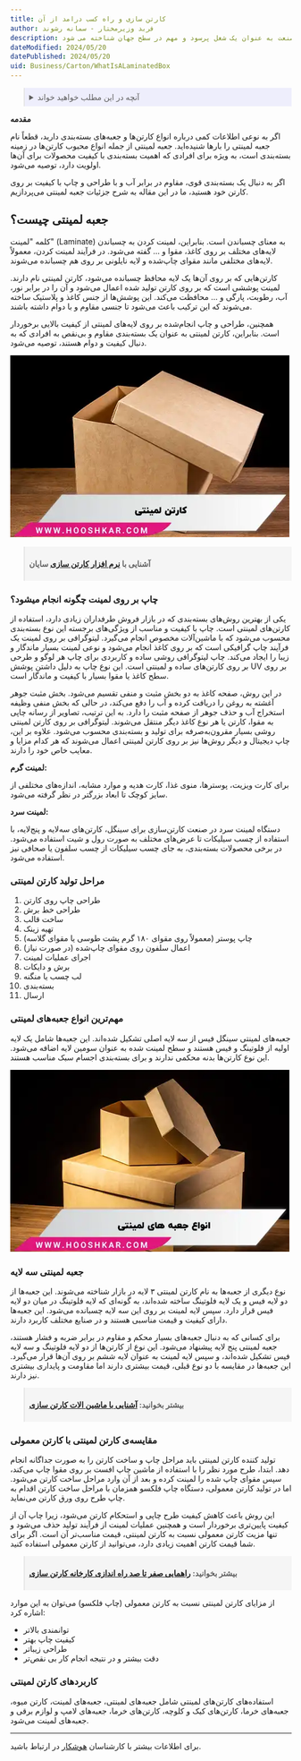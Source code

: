 ```yaml
---
title: کارتن سازی و راه کسب درامد از آن
author: فربد وزیرمختار - سمانه رشوند
description: مقاله‌ کارتن سازی و راه کسب درآمد از آن به بررسی صنعت کارتن سازی و اهمیت آن در جهان می‌پردازد. این صنعت به عنوان یک شغل پرسود و مهم در سطح جهان شناخته می شود.
dateModified: 2024/05/20
datePublished: 2024/05/20
uid: Business/Carton/WhatIsALaminatedBox
---
```


<blockquote style="background-color:#eeeefc; padding:0.5rem">
<details>
  <summary>آنچه در این مطلب خواهید خواند</summary>
  <ul>
     <li>جعبه لمینتی چیست</li>
    <li>چاپ بر روی لمینت چگونه انجام میشود</li>
    <li>مراحل تولید کارتن لمینتی</li>
    <li>مهم‌ترین انواع جعبه‌های لمینتی</li>
    <li>جعبه لمینتی سه لایه</li>
    <li>مقایسه‌ی کارتن لمینی با کارتن معمولی</li>
    <li>کاربردهای کارتن لمینتی</li>
  </ul>
</details>
</blockquote>

**مقدمه**

اگر به نوعی اطلاعات کمی درباره انواع کارتن‌ها و جعبه‌های بسته‌بندی دارید، قطعاً نام جعبه لمینتی را بارها شنیده‌اید. جعبه لمینتی از جمله انواع محبوب کارتن‌ها در زمینه بسته‌بندی است، به ویژه برای افرادی که اهمیت بسته‌بندی با کیفیت محصولات برای آن‌ها اولویت دارد، توصیه می‌شود.

 اگر به دنبال یک بسته‌بندی قوی، مقاوم در برابر آب و با طراحی و چاپ با کیفیت بر روی کارتن خود هستید، ما در این مقاله به شرح جزئیات جعبه لمینتی می‌پردازیم.

## جعبه لمینتی چیست؟

کلمه "لمینت" (Laminate) به معنای چسباندن است. بنابراین، لمینت کردن به چسباندن لایه‌های مختلف بر روی کاغذ، مقوا و ... گفته می‌شود. در فرآیند لمینت کردن، معمولاً لایه‌های مختلفی مانند مقوای چاپ‌شده و لایه نایلونی بر روی هم چسبانده می‌شوند. 

کارتن‌هایی که بر روی آن‌ها یک لایه محافظ چسبانده می‌شود، کارتن لمینتی نام دارند. لمینت پوششی است که بر روی کارتن تولید شده اعمال می‌شود و آن را در برابر نور، آب، رطوبت، پارگی و ... محافظت می‌کند. این پوشش‌ها از جنس کاغذ و پلاستیک ساخته می‌شوند که این ترکیب باعث می‌شود تا جنسی مقاوم و با دوام داشته باشند. 

همچنین، طراحی و چاپ انجام‌شده بر روی لایه‌های لمینتی از کیفیت بالایی برخوردار است. بنابراین، کارتن لمینتی به عنوان یک بسته‌بندی مقاوم و بی‌نقص به افرادی که به دنبال کیفیت و دوام هستند، توصیه می‌شود.

![کارتن لمینتی](./Images/LaminateBox.webp)

<blockquote style="background-color:#f5f5f5; padding:0.5rem">
<p><strong>آشنایی با <a href="https://www.hooshkar.com/Software/PrintingAndPackaging/Package/Carton" target="_blank"> نرم افزار کارتن سازی</a> سایان</p></strong></blockquote>

### چاپ بر روی لمینت چگونه انجام میشود؟

یکی از بهترین روش‌های بسته‌بندی که در بازار فروش طرفداران زیادی دارد، استفاده از کارتن‌های لمینتی است. چاپ با کیفیت و مناسب از ویژگی‌های برجسته این نوع بسته‌بندی محسوب می‌شود که با ماشین‌آلات مخصوص انجام می‌گیرد. لیتوگرافی بر روی لمینت یک فرآیند چاپ گرافیکی است که بر روی کاغذ انجام می‌شود و نوعی لمینت بسیار ماندگار و زیبا را ایجاد می‌کند. چاپ لیتوگرافی روشی ساده و کاربردی برای چاپ هر لوگو و طرحی بر روی کارتن‌های ساده و لمینتی است. این نوع چاپ به دلیل داشتن پوشش UV بر روی سطح کاغذ یا مقوا بسیار با کیفیت و ماندگار است.

در این روش، صفحه کاغذ به دو بخش مثبت و منفی تقسیم می‌شود. بخش مثبت جوهر آغشته به روغن را دریافت کرده و آب را دفع می‌کند، در حالی که بخش منفی وظیفه استخراج آب و حذف جوهر از صفحه مثبت را دارد. به این ترتیب، تصاویر از رسانه چاپی به مقوا، کارتن یا هر نوع کاغذ دیگر منتقل می‌شوند. لیتوگرافی بر روی کارتن لمینتی روشی بسیار مقرون‌به‌صرفه برای تولید و بسته‌بندی محسوب می‌شود. علاوه بر این، چاپ دیجیتال و دیگر روش‌ها نیز بر روی کارتن لمینتی اعمال می‌شوند که هر کدام مزایا و معایب خاص خود را دارند.

**لمینت گرم:**

برای کارت ویزیت، پوسترها، منوی غذا، کارت هدیه و موارد مشابه، اندازه‌های مختلفی از سایز کوچک تا ابعاد بزرگتر در نظر گرفته می‌شود.

**لمینت سرد:**

دستگاه لمینت سرد در صنعت کارتن‌سازی برای سینگل، کارتن‌های سه‌لایه و پنج‌لایه، با استفاده از چسب سیلیکات تا عرض‌های مختلف به صورت رول و شیت استفاده می‌شود. در برخی محصولات بسته‌بندی، به جای چسب سیلیکات از چسب سلفون یا صحافی نیز استفاده می‌شود.

### مراحل تولید کارتن لمینتی

1.	طراحی چاپ روی کارتن
2.	طراحی خط برش
3.	ساخت قالب
4.	تهیه زینک
5.	چاپ پوستر (معمولاً روی مقوای ۱۸۰ گرم پشت طوسی یا مقوای گلاسه)
6.	اعمال سلفون روی مقوای چاپ‌شده (در صورت نیاز)
7.	اجرای عملیات لمینت
8.	برش و دایکات
9.	لب چسب یا منگنه
10.	بسته‌بندی
11.	ارسال

### مهم‌ترین انواع جعبه‌های لمینتی

جعبه‌های لمینتی سینگل فیس از سه لایه اصلی تشکیل شده‌اند. این جعبه‌ها شامل یک لایه اولیه از فلوتینگ و فیس هستند و سطح لمینت شده به عنوان سومین لایه اضافه می‌شود. این نوع کارتن‌ها بدنه محکمی ندارند و برای بسته‌بندی اجسام سبک مناسب هستند.

![انواع جعبه های لمینتی](./Images/TypesOfLaminatedBoxes.webp)

### جعبه لمینتی سه لایه

نوع دیگری از جعبه‌ها به نام کارتن لمینتی ۳ لایه در بازار شناخته می‌شوند. این جعبه‌ها از دو لایه فیس و یک لایه فلوتینگ ساخته شده‌اند، به گونه‌ای که لایه فلوتینگ در میان دو لایه فیس قرار دارد. سپس لایه لمینت بر روی این سه لایه چسبانده می‌شود. این جعبه‌ها دارای کیفیت و قیمت مناسبی هستند و در صنایع مختلف کاربرد دارند.

برای کسانی که به دنبال جعبه‌های بسیار محکم و مقاوم در برابر ضربه و فشار هستند، جعبه لمینتی پنج لایه پیشنهاد می‌شود. این نوع از کارتن‌ها از دو لایه فلوتینگ و سه لایه فیس تشکیل شده‌اند، و سپس لایه لمینت به عنوان لایه ششم بر روی آن‌ها قرار می‌گیرد. این جعبه‌ها در مقایسه با دو نوع قبلی، قیمت بیشتری دارند اما مقاومت و پایداری بیشتری نیز دارند.

<blockquote style="background-color:#f5f5f5; padding:0.5rem">
<p><strong>بیشتر بخوانید: <a href="https://www.hooshkar.com/Wiki/Business/CartonIndustryMachinery" target="_blank">آشنایی با ماشین الات کارتن سازی</a></p></strong></blockquote>

### مقایسه‌ی کارتن لمینتی با کارتن معمولی

تولید کننده کارتن لمینتی باید مراحل چاپ و ساخت کارتن را به صورت جداگانه انجام دهد. ابتدا، طرح مورد نظر را با استفاده از ماشین چاپ افست بر روی مقوا چاپ می‌کند، سپس مقوای چاپ شده را لمینت کرده و بعد از آن وارد مراحل ساخت کارتن می‌شود. اما در تولید کارتن معمولی، دستگاه چاپ فلکسو همزمان با مراحل ساخت کارتن اقدام به چاپ طرح روی ورق کارتن می‌نماید. 

این روش باعث کاهش کیفیت طرح چاپی و استحکام کارتن می‌شود، زیرا چاپ آن از کیفیت پایین‌تری برخوردار است و همچنین عملیات لمینت از فرآیند تولید حذف می‌شود و تنها مزیت کارتن معمولی نسبت به کارتن لمینتی، قیمت مناسب‌تر آن است. اگر برای شما قیمت کارتن اهمیت زیادی دارد، می‌توانید از کارتن معمولی استفاده کنید.

<blockquote style="background-color:#f5f5f5; padding:0.5rem">
<p><strong>بیشتر بخوانید: <a href="https://www.hooshkar.com/Wiki/Business/CartonIndustryMachinery" target="_blank">راهمایی صفر تا صد راه اندازی کارخانه کارتن سازی</a></p></strong></blockquote>

از مزایای کارتن لمینتی نسبت به کارتن معمولی (چاپ فلکسو) می‌توان به این موارد اشاره کرد:

- توانمندی بالاتر
-	کیفیت چاپ بهتر
-	طراحی زیباتر
-	دقت بیشتر و در نتیجه انجام کار بی نقص‌تر

### کاربردهای کارتن لمینتی

استفاده‌های کارتن‌های لمینتی شامل جعبه‌های لمینتی، جعبه‌های لمینت، کارتن میوه، جعبه‌های خرما، کارتن‌های کیک و کلوچه، کارتن‌های خرما، جعبه‌های لامپ و لوازم برقی و جعبه‌های لمینت می‌شود.

------
 برای اطلاعات بیشتر با کارشناسان <a href="https://www.hooshkar.com" target="_blank">هوشکار</a> در ارتباط باشید.